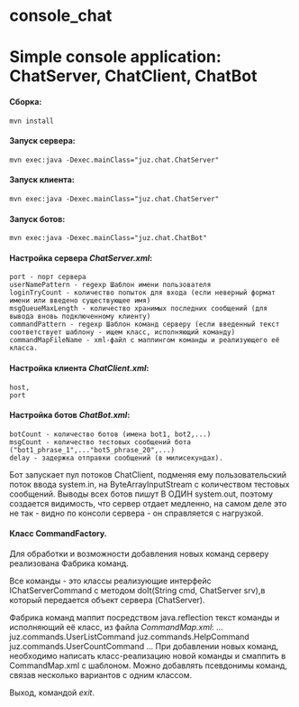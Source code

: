 # console_chat
Simple console application: ChatServer, ChatClient, ChatBot
====
#### Сборка:
    mvn install


#### Запуск сервера:
    mvn exec:java -Dexec.mainClass="juz.chat.ChatServer"

#### Запуск клиента:
    mvn exec:java -Dexec.mainClass="juz.chat.ChatServer"

#### Запуск ботов:
    mvn exec:java -Dexec.mainClass="juz.chat.ChatBot"

#### Настройка сервера *ChatServer.xml*:
    port - порт сервера
    userNamePattern - regexp Шаблон имени пользователя
    loginTryCount - количество попыток для входа (если неверный формат имени или введено существующее имя)
    msgQueueMaxLength - количество хранимых последних сообщений (для вывода вновь подключенному клиенту)
    commandPattern - regexp Шаблон команд серверу (если введенный текст соответствует шаблону - ищем класс, исполняющий команду)
    commandMapFileName - xml-файл с маппингом команды и реализующего её класса.

#### Настройка клиента *ChatClient.xml*:
    host, 
    port

#### Настройка ботов *ChatBot.xml*:
    botCount - количество ботов (имена bot1, bot2,...)
    msgCount - количество тестовых сообщений бота ("bot1_phrase_1",..."bot5_phrase_20",...)
    delay - задержка отправки сообщений (в милисекундах).

Бот запускает пул потоков ChatClient, подменяя ему пользовательский поток ввода system.in, на ByteArrayInputStream с количеством тестовых сообщений.
Выводы всех ботов пишут В ОДИН system.out, 
поэтому создается видимость, что сервер отдает медленно, на самом деле это не так - видно по консоли сервера - он справляется с нагрузкой.

#### Класс CommandFactory.

Для обработки и возможности добавления новых команд серверу реализована Фабрика команд.

Все команды - это классы реализующие интерфейс IChatServerCommand 
с методом doIt(String cmd, ChatServer srv),в который передается объект сервера (ChatServer).

Фабрика команд маппит посредством java.reflection текст команды и исполняющий её класс,
из файла *CommandMap.xml*:
    ...
    <entry key="#userlist">juz.commands.UserListCommand</entry>
    <entry key="#help">juz.commands.HelpCommand</entry>
    <entry key="#usercount">juz.commands.UserCountCommand</entry>
    ...
При добавлении новых команд, необходимо написать класс-реализацию новой команды и смаппить в  CommandMap.xml с шаблоном.
Можно добавлять псевдонимы команд, связав несколько вариантов с одним классом.

Выход, командой *exit*.
